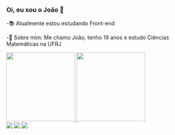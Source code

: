 ### Oi, eu sou o João 🤠

-📚 Atualmente estou estudando Front-end

-🤠 Sobre mim: Me chamo João, tenho 19 anos e estudo Ciências Matemáticas na UFRJ

<a href="https://github.com/joaolukaos">
  <img height="180em" src="https://github-readme-stats.vercel.app/api?username=joaolukaos&show_icons=true&theme=dracula&include_all_commits=true&count_private=true"/>
  <img height="180em" src="https://github-readme-stats.vercel.app/api/top-langs/?username=joaolukaos&layout=compact&langs_count=7&theme=dracula"/>
</div>

<div> 
  <a href="https://www.instagram.com/joaoluka_/" target="_blank"><img src="https://img.shields.io/badge/-Instagram-%23E4405F?style=for-the-badge&logo=instagram&logoColor=white" target="_blank"></a>
  <a href = "mailto:joaolukaoliveira07@gmail.com"><img src="https://img.shields.io/badge/-Gmail-%23333?style=for-the-badge&logo=gmail&logoColor=white" target="_blank"></a>
  <a href="https://www.linkedin.com/in/jo%C3%A3o-luka-de-oliveira-ba482a1ba/" target="_blank"><img src="https://img.shields.io/badge/-LinkedIn-%230077B5?style=for-the-badge&logo=linkedin&logoColor=white" target="_blank"></a> 

